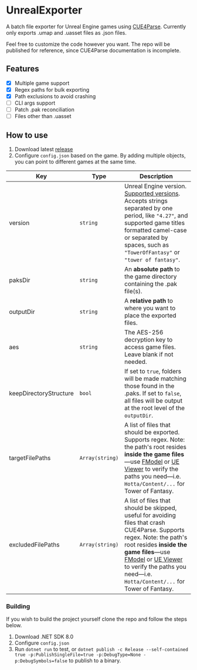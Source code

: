 # UnrealExporter
A batch file exporter for Unreal Engine games using [CUE4Parse](https://github.com/FabianFG/CUE4Parse). Currently only exports .umap and .uasset files as .json files.  

Feel free to customize the code however you want. The repo will be published for reference, since CUE4Parse documentation is incomplete.  

## Features
- [x] Multiple game support
- [x] Regex paths for bulk exporting
- [x] Path exclusions to avoid crashing
- [ ] CLI args support
- [ ] Patch .pak reconciliation
- [ ] Files other than .uasset

## How to use
1. Download latest [release](https://github.com/whotookzakum/UnrealExporter/releases)
2. Configure `config.json` based on the game. By adding multiple objects, you can point to different games at the same time.

| Key | Type | Description |
|-----|-----------|-----------|
| version                | `string`        | Unreal Engine version. [Supported versions](https://github.com/FabianFG/CUE4Parse/blob/master/CUE4Parse/UE4/Versions/EGame.cs). Accepts strings separated by one period, like `"4.27"`, and supported game titles formatted camel-case or separated by spaces, such as `"TowerOfFantasy"` or `"tower of fantasy"`. |
| paksDir                | `string`        | An __absolute path__ to the game directory containing the .pak file(s). |
| outputDir              | `string`        | A __relative path__ to where you want to place the exported files. |
| aes                    | `string`        | The AES-256 decryption key to access game files. Leave blank if not needed. |
| keepDirectoryStructure | `bool`          | If set to `true`, folders will be made matching those found in the .paks. If set to `false`, all files will be output at the root level of the `outputDir`.     |
| targetFilePaths        | `Array(string)` | A list of files that should be exported. Supports regex. Note: the path's root resides **inside the game files**—use [FModel](https://github.com/4sval/FModel) or [UE Viewer](https://github.com/gildor2/UEViewer) to verify the paths you need—i.e. `Hotta/Content/...` for Tower of Fantasy. |
| excludedFilePaths      | `Array(string)` | A list of files that should be skipped, useful for avoiding files that crash CUE4Parse. Supports regex. Note: the path's root resides **inside the game files**—use [FModel](https://github.com/4sval/FModel) or [UE Viewer](https://github.com/gildor2/UEViewer) to verify the paths you need—i.e. `Hotta/Content/...` for Tower of Fantasy.  |

### Building
If you wish to build the project yourself clone the repo and follow the steps below.
1. Download .NET SDK 8.0
2. Configure `config.json`
3. Run `dotnet run` to test, or `dotnet publish -c Release --self-contained true -p:PublishSingleFile=true -p:DebugType=None -p:DebugSymbols=false` to publish to a binary.